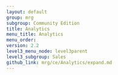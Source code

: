 ```yaml
---
layout: default
group: mrg
subgroup: Community Edition
title: Analytics
menu_title: Analytics
menu_order:
version: 2.2
level3_menu_node: level3parent
level3_subgroup: Sales
github_link: mrg/ce/Analytics/expand.md
---
```

